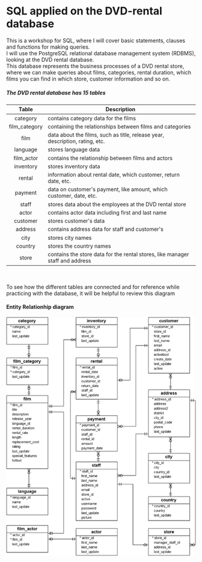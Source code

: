 # SQL applied on the DVD-rental database
This is a workshop for SQL, where I will cover basic statements, clauses and functions for making queries. <br>
I will use the PostgreSQL relational database management system (RDBMS), looking at the DVD rental database. <br> This database represents the business processes of a DVD rental store, where we can make queries about films, categories, rental duration, which films you can find in which store, customer information and so on. 


##### The DVD rental database has 15 tables

| Table         | Description                                                                   |
| :---:         |    ------                                                                     |
| category      | contains category data for the films                                          |
| film_category | containing the relationships between films and categories                     |
| film          | data about the films, such as title, release year, description, rating, etc.  |
| language      | stores language data                                                          |
| film_actor    | contains the relationship between films and actors                            |
| inventory     | stores inventory data                                                         |
| rental        | information about rental date, which customer, return date, etc.              |
| payment       | data on customer's payment, like amount, which customer, date, etc.           |
| staff         | stores data about the employees at the DVD rental store                       |
| actor         | contains actor data including first and last name                             |
| customer      | stores customer's data                                                        |
| address       | contains address data for staff and customer's                                |
| city          | stores city names                                                             |
| country       | stores the country names                                                      |
| store         | contains the store data for the rental stores, like manager staff and address |


<br />
<br />
To see how the different tables are connected and for reference while practicing with the database, it will be helpful to review this diagram

#### Entity Relationhip diagram

![](dvd_rental_database_ER_diagram.png)
